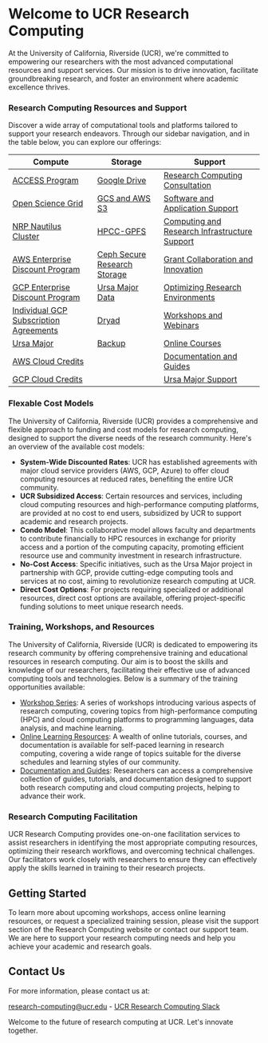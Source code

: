 
# Welcome to UCR Research Computing

At the University of California, Riverside (UCR), we're committed to empowering our researchers with the most advanced computational resources and support services. Our mission is to drive innovation, facilitate groundbreaking research, and foster an environment where academic excellence thrives.

### Research Computing Resources and Support

Discover a wide array of computational tools and platforms tailored to support your research endeavors. Through our sidebar navigation, and in the table below, you can explore our offerings:

| Compute | Storage | Support |
|---------|---------|---------|
| [ACCESS Program](./pages/nsf_access.md) | [Google Drive](./pages/Google_Drive.md) | [Research Computing Consultation](./pages/research-computing-consultation.md) |
| [Open Science Grid](./pages/open_science_grid.md) | [GCS and AWS S3](./pages/gcs_aws_s3.md) | [Software and Application Support](./pages/software-and-application-support.md) |
| [NRP Nautilus Cluster](./pages/Nautilus.md) | [HPCC-GPFS](./pages/hpcc_gpfs.md) | [Computing and Research Infrastructure Support](./pages/computing-and-research-infrastructure-support.md) |
| [AWS Enterprise Discount Program](./pages/gcp_aws_edp.md) | [Ceph Secure Research Storage](./pages/ceph_secure_research_storage.md) | [Grant Collaboration and Innovation](./pages/grant-collaboration-and-innovation.md) |
| [GCP Enterprise Discount Program](./pages/gcp_aws_edp.md) | [Ursa Major Data](./pages/ursa_major_data.md) | [Optimizing Research Environments](./pages/optimizing-research-environments.md) |
| [Individual GCP Subscription Agreements](./pages/gcp_subscription_agreements.md) | [Dryad](https://datadryad.org/stash) | [Workshops and Webinars](./pages/workshops-and-webinars.md) |
| [Ursa Major](./pages/ursa_major.md) | [Backup](./pages/backup.md) | [Online Courses](./pages/online-courses.md) |
| [AWS Cloud Credits](./pages/GCP_and_AWS_Cloud_Credits.md) |  | [Documentation and Guides](./pages/documentation-and-guides.md) |
| [GCP Cloud Credits](./pages/GCP_and_AWS_Cloud_Credits.md) |  | [Ursa Major Support](./pages/ursa_major.md)  |

### Flexable Cost Models

The University of California, Riverside (UCR) provides a comprehensive and flexible approach to funding and cost models for research computing, designed to support the diverse needs of the research community. Here's an overview of the available cost models:

- **System-Wide Discounted Rates**: UCR has established agreements with major cloud service providers (AWS, GCP, Azure) to offer cloud computing resources at reduced rates, benefiting the entire UCR community.
- **UCR Subsidized Access**: Certain resources and services, including cloud computing resources and high-performance computing platforms, are provided at no cost to end users, subsidized by UCR to support academic and research projects.
- **Condo Model**: This collaborative model allows faculty and departments to contribute financially to HPC resources in exchange for priority access and a portion of the computing capacity, promoting efficient resource use and community investment in research infrastructure.
- **No-Cost Access**: Specific initiatives, such as the Ursa Major project in partnership with GCP, provide cutting-edge computing tools and services at no cost, aiming to revolutionize research computing at UCR.
- **Direct Cost Options**: For projects requiring specialized or additional resources, direct cost options are available, offering project-specific funding solutions to meet unique research needs.

### Training, Workshops, and Resources

The University of California, Riverside (UCR) is dedicated to empowering its research community by offering comprehensive training and educational resources in research computing. Our aim is to boost the skills and knowledge of our researchers, facilitating their effective use of advanced computing tools and technologies. Below is a summary of the training opportunities available:

- [Workshop Series](./pages/workshops_and_webinars.md): A series of workshops introducing various aspects of research computing, covering topics from high-performance computing (HPC) and cloud computing platforms to programming languages, data analysis, and machine learning.
- [Online Learning Resources](./pages/online_courses.md): A wealth of online tutorials, courses, and documentation is available for self-paced learning in research computing, covering a wide range of topics suitable for the diverse schedules and learning styles of our community.
- [Documentation and Guides](./pages/documentation_and_guides.md): Researchers can access a comprehensive collection of guides, tutorials, and documentation designed to support both research computing and cloud computing projects, helping to advance their work.

### Research Computing Facilitation

UCR Research Computing provides one-on-one facilitation services to assist researchers in identifying the most appropriate computing resources, optimizing their research workflows, and overcoming technical challenges. Our facilitators work closely with researchers to ensure they can effectively apply the skills learned in training to their research projects.

## Getting Started

To learn more about upcoming workshops, access online learning resources, or request a specialized training session, please visit the support section of the Research Computing website or contact our support team. We are here to support your research computing needs and help you achieve your academic and research goals.

## Contact Us

For more information, please contact us at:

[research-computing@ucr.edu](./pages/mailto:research-computing@ucr.edu) - [UCR Research Computing Slack](./pages/https://ucr-research-compute.slack.com/)

Welcome to the future of research computing at UCR. Let's innovate together.

